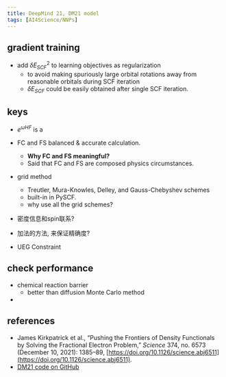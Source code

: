 ```yaml
---
title: DeepMind 21, DM21 model
tags: [AI4Science/NNPs]
---
```




## gradient training

- add $\delta E_{SCF}^2$ to learning objectives as regularization
	- to avoid making spuriously large orbital rotations away from reasonable orbitals during SCF iteration
	- $\delta E_{SCF}$ could be easily obtained after single SCF iteration.



## keys
- $e^{\omega HF}$ is a 

- FC and FS balanced & accurate calculation.
	- **Why FC and FS meaningful?**
	- Said that FC and FS are composed physics circumstances.
- grid method
	- Treutler, Mura-Knowles, Delley, and Gauss-Chebyshev schemes
	- built-in in PySCF.
	- why use all the grid schemes?
- 密度信息和spin联系?
- 加法的方法, 来保证精确度?
- UEG Constraint





## check performance

- chemical reaction barrier
	- better than diffusion Monte Carlo method
- 







## references
- James Kirkpatrick et al., “Pushing the Frontiers of Density Functionals by Solving the Fractional Electron Problem,” _Science_ 374, no. 6573 (December 10, 2021): 1385–89, [https://doi.org/10.1126/science.abj6511](https://doi.org/10.1126/science.abj6511).
- [DM21 code on GitHub](https://github.com/deepmind/deepmind-research/tree/master/density_functional_approximation_dm21)